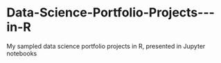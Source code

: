 # Data-Science-Portfolio-Projects---in-R
My sampled data science portfolio projects in R, presented in Jupyter notebooks
